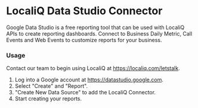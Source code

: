 # LocaliQ Data Studio Connector

Google Data Studio is a free reporting tool that can be used with LocaliQ APIs to create reporting dashboards. Connect to Business Daily Metric, Call Events and Web Events to customize reports for your business.

### Usage
Contact our team to begin using LocaliQ at https://localiq.com/letstalk.

1. Log into a Google account at https://datastudio.google.com.
2. Select "Create" and "Report".
3. "Create New Data Source" to add the LocaliQ Connector.
4. Start creating your reports.
